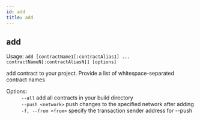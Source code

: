 ```yaml
---
id: add
title: add
---
```


<div class="cli-command"><h2 class="cli-title">add</h2><p class="cli-usage">Usage: <code>add [contractName1[:contractAlias1] ... contractNameN[:contractAliasN]] [options]</code></p><p>add contract to your project. Provide a list of whitespace-separated contract names<br/></p><dl><dt><span>Options:</span></dt><dd><div><code>--all</code> add all contracts in your build directory</div><div><code>--push &lt;network&gt;</code> push changes to the specified network after adding</div><div><code>-f, --from &lt;from&gt;</code> specify the transaction sender address for --push</div></dd></dl></div>
